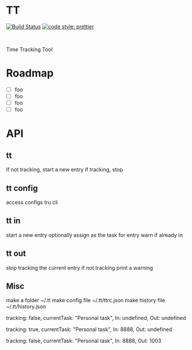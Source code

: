 # TT

<p>
  <a href="https://travis-ci.org/Thomazella/tt"><img src="https://img.shields.io/travis/Thomazella/tt/master.svg?style=flat-square" alt="Build Status" /></a>
  <a href="https://github.com/prettier/prettier">
    <img alt="code style: prettier" src="https://img.shields.io/badge/code_style-prettier-ff69b4.svg?style=flat-square">
  </a>
</p>
<br/>

Time Tracking Tool

# Roadmap

- [ ] foo
- [ ] foo
- [ ] foo
- [ ] foo

# API

## tt

if not tracking, start a new entry
if tracking, stop

## tt config

access configs tru cli

## tt in <name>

start a new entry
optionally assign <name> as the task for entry
warn if already in

## tt out

stop tracking the current entry
if not tracking print a warning

## Misc

make a folder ~/.tt
make config file ~/.tt/ttrc.json
make history file ~/.tt/history.json

  tracking: false,
  currentTask: "Personal task",
  In: undefined,
  Out: undefined

  tracking: true,
  currentTask: "Personal task",
  In: 8888,
  Out: undefined

  tracking: false,
  currentTask: "Personal task",
  In: 8888,
  Out: 1003